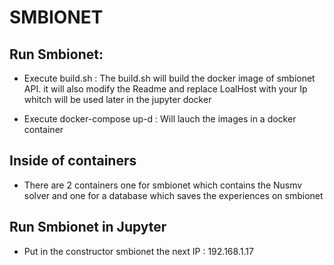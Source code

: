 # SMBIONET







## Run Smbionet:







- Execute build.sh : The build.sh will build the docker image of smbionet API. it will also modify the Readme and replace LoalHost with your Ip whitch will be used later in the jupyter docker



- Execute docker-compose up-d : Will lauch the images in a docker container







## Inside of containers







- There are 2 containers one for smbionet which contains the Nusmv solver and one for a database which saves the experiences on smbionet







## Run Smbionet in Jupyter







- Put in the constructor smbionet the next IP : 192.168.1.17

